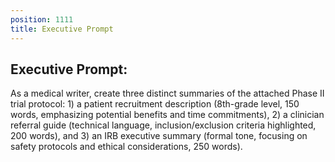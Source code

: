 ```yaml
---
position: 1111
title: Executive Prompt
---
```


## Executive Prompt:

As a medical writer, create three distinct summaries of the attached Phase II trial protocol: 1) a patient recruitment description (8th-grade level, 150 words, emphasizing potential benefits and time commitments), 2) a clinician referral guide (technical language, inclusion/exclusion criteria highlighted, 200 words), and 3) an IRB executive summary (formal tone, focusing on safety protocols and ethical considerations, 250 words).